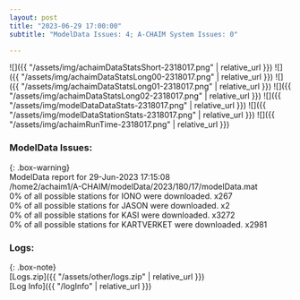 ```yaml
---
layout: post
title: "2023-06-29 17:00:00"
subtitle: "ModelData Issues: 4; A-CHAIM System Issues: 0"

---
```


![]({{ "/assets/img/achaimDataStatsShort-2318017.png" | relative_url }})
![]({{ "/assets/img/achaimDataStatsLong00-2318017.png" | relative_url }})
![]({{ "/assets/img/achaimDataStatsLong01-2318017.png" | relative_url }})
![]({{ "/assets/img/achaimDataStatsLong02-2318017.png" | relative_url }})
![]({{ "/assets/img/modelDataDataStats-2318017.png" | relative_url }})
![]({{ "/assets/img/modelDataStationStats-2318017.png" | relative_url }})
![]({{ "/assets/img/achaimRunTime-2318017.png" | relative_url }})


### ModelData Issues:  
  
{: .box-warning}  
 ModelData report for 29-Jun-2023 17:15:08   
 /home2/achaim1/A-CHAIM/modelData/2023/180/17/modelData.mat   
 0% of all possible stations for IONO were downloaded. x267   
 0% of all possible stations for JASON were downloaded. x2   
 0% of all possible stations for KASI were downloaded. x3272   
 0% of all possible stations for KARTVERKET were downloaded. x2981   
  


### Logs:  
  
{: .box-note}  
[Logs.zip]({{ "/assets/other/logs.zip" | relative_url }})  
[Log Info]({{ "/logInfo" | relative_url }})  
